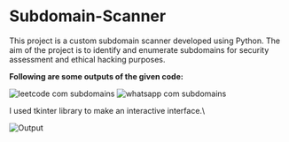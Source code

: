# Subdomain-Scanner
This project is a custom subdomain scanner developed using Python. The aim of the project is to identify and enumerate subdomains for security assessment and ethical hacking purposes.

**Following are some outputs of the given code:**

![leetcode com subdomains](https://github.com/anushamahajan/Subdomain-Scanner/assets/116106599/6f410fa3-836b-4c23-a14b-28e0452c20b4)
![whatsapp com subdomains](https://github.com/anushamahajan/Subdomain-Scanner/assets/116106599/5eb7eb6f-7ee5-46ae-bbf4-ea5df73f1fa3)

I used tkinter library to make an interactive interface.\


![Output](https://github.com/anushamahajan/Subdomain-Scanner/assets/116106599/116b2cee-1057-462c-a303-13593350d148)



